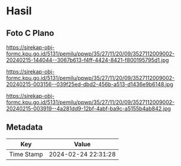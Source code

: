 # Hasil

## Foto C Plano

https://sirekap-obj-formc.kpu.go.id/5131/pemilu/ppwp/35/27/11/20/09/3527112009002-20240215-144044--3067b613-f4ff-4424-8421-f800195795d1.jpg

https://sirekap-obj-formc.kpu.go.id/5131/pemilu/ppwp/35/27/11/20/09/3527112009002-20240215-003156--039f25ed-dbd2-456b-a513-d1436e9b6148.jpg

https://sirekap-obj-formc.kpu.go.id/5131/pemilu/ppwp/35/27/11/20/09/3527112009002-20240215-003919--4a281dd9-12bf-4abf-ba9c-a5155b4ab842.jpg


## Metadata

| Key        | Value               |
| ---------- | ------------------- |
| Time Stamp | 2024-02-24 22:31:28 |



